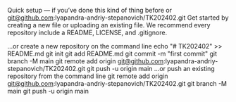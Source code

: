 Quick setup — if you’ve done this kind of thing before
or
git@github.com:lyapandra-andriy-stepanovich/TK202402.git
Get started by creating a new file or uploading an existing file. We recommend every repository include a README, LICENSE, and .gitignore.

…or create a new repository on the command line
echo "# TK202402" >> README.md
git init
git add README.md
git commit -m "first commit"
git branch -M main
git remote add origin git@github.com:lyapandra-andriy-stepanovich/TK202402.git
git push -u origin main
…or push an existing repository from the command line
git remote add origin git@github.com:lyapandra-andriy-stepanovich/TK202402.git
git branch -M main
git push -u origin main